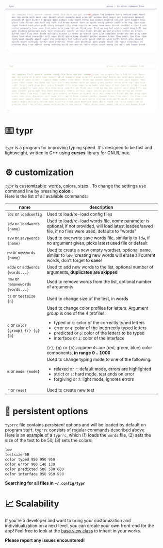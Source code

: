 ![](images/banner.png)
#
![](images/light_banner.png)

# ⌨️ typr
_`typr`_ is a program for improving typing speed. It's designed to be fast and lightweight, written in C++ using __curses__ library for GNU/Linux.

# ⚙️ customization 
_`typr`_ is customizable: words, colors, sizes..
To change the settings use command line by pressing __colon__ `:`<br>
Here is the list of all available commands:

| name | description |
|-----|-----|
| `ldc` or `loadconfig` | Used to load/re-load config files 
| `ldw` or `loadwords {name}`| Used to load/re-load words file, _name_ parameter is optional, if not provided, will load latest loaded/saved file, if no files were used, defaults to "words"
| `svw` or `savewords {name}` | Used to overwrite save words file, similarly to `ldw`, if no argument given, picks latest used file or default
| `nw` or `newwords {name}` | Used to create a new empty wordset, optional name, similar to `ldw`, creating new words will erase all current words, don't forget to __save__!
| `addw` or `addwords {words...}` | Used to add new words to the list, optional number of arguments, __duplicates are skipped__
| `rmw` or `removewords {words...}` | Used to remove words from the list, optional number of arguments
| `ts` or `testsize {n}` | Used to change size of the test, in words
| `c` or `color {group} {r} {g} {b}` | Used to change color profiles for letters. Argument _group_ is one of the 4 profiles: <ul> <li> typed or `t`: color of the correctly typed letters </li> <li> error or `e`: color of the incorrectly typed letters </li> <li> predicted or `p`: color of the letters to be typed </li> <li> interface or `i`: color of the interface </li> </ul> `{r}`, `{g}` or `{b}` arguments are (red, green, blue) color components, __in range 0 .. 1000__
| `m` or `mode {mode}` | Used to change typing mode to one of the following: <ul> <li>relaxed or `r`: default mode, errors are highlighted </li> <li> strict or `s`: hard mode, test ends on error </li> <li> forgiving or `f`: light mode, ignores errors </li> </ul>
| `r` or `reset` | Used to create new test

# 💾 persistent options
`typrrc` file contains _persistent_ options and will be loaded by default on program start. `typrrc` consists of regular commands described above.<br>
Here is an example of a `typrrc`, which (1) loads the `words` file, (2) sets the size of the test to be 50, (3) sets the colors:
```
ldw
testsize 50
color typed 950 950 950
color error 900 140 130
color predicted 500 500 600
color interface 950 950 950
```

__Searching for all files in `~/.config/typr`__

# 📈 Scalability
If you're a developer and want to bring your customization and individualization on a next level, you can create your own front-end for the app! 
Feel free to look at the [base view class](https://github.com/sgp729/typr/tree/master/src/base_view.h) to inherit in your works.


__Please report any issues encountered!__
